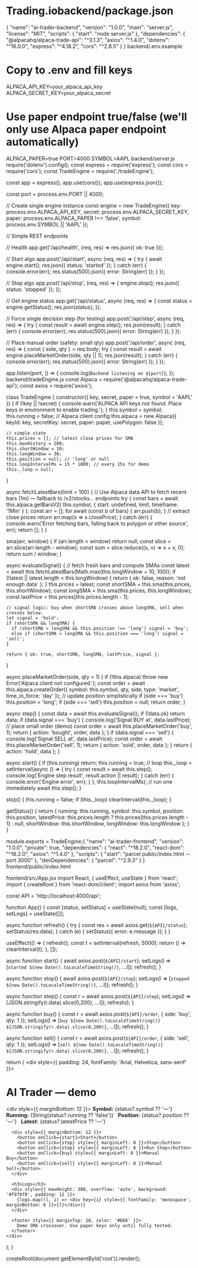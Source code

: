 # Trading.iobackend/package.json
{
  "name": "ai-trader-backend",
  "version": "1.0.0",
  "main": "server.js",
  "license": "MIT",
  "scripts": {
    "start": "node server.js"
  },
  "dependencies": {
    "@alpacahq/alpaca-trade-api": "^3.1.3",
    "axios": "^1.4.0",
    "dotenv": "^16.0.0",
    "express": "^4.18.2",
    "cors": "^2.8.5"
  }
}
backend/.env.example
# Copy to .env and fill keys
ALPACA_API_KEY=your_alpaca_api_key
ALPACA_SECRET_KEY=your_alpaca_secret
# Use paper endpoint true/false (we'll only use Alpaca paper endpoint automatically)
ALPACA_PAPER=true
PORT=4000
SYMBOL=AAPL
backend/server.js
require('dotenv').config();
const express = require('express');
const cors = require('cors');
const TradeEngine = require('./tradeEngine');

const app = express();
app.use(cors());
app.use(express.json());

const port = process.env.PORT || 4000;

// Create single engine instance
const engine = new TradeEngine({
  key: process.env.ALPACA_API_KEY,
  secret: process.env.ALPACA_SECRET_KEY,
  paper: process.env.ALPACA_PAPER !== 'false',
  symbol: process.env.SYMBOL || 'AAPL'
});

// Simple REST endpoints

// Health
app.get('/api/health', (req, res) => res.json({ ok: true }));

// Start algo
app.post('/api/start', async (req, res) => {
  try {
    await engine.start();
    res.json({ status: 'started' });
  } catch (err) {
    console.error(err);
    res.status(500).json({ error: String(err) });
  }
});

// Stop algo
app.post('/api/stop', (req, res) => {
  engine.stop();
  res.json({ status: 'stopped' });
});

// Get engine status
app.get('/api/status', async (req, res) => {
  const status = engine.getStatus();
  res.json(status);
});

// Force single decision step (for testing)
app.post('/api/step', async (req, res) => {
  try {
    const result = await engine.step();
    res.json(result);
  } catch (err) {
    console.error(err);
    res.status(500).json({ error: String(err) });
  }
});

// Place manual order (safety: small qty)
app.post('/api/order', async (req, res) => {
  const { side, qty } = req.body;
  try {
    const result = await engine.placeMarketOrder(side, qty || 1);
    res.json(result);
  } catch (err) {
    console.error(err);
    res.status(500).json({ error: String(err) });
  }
});

app.listen(port, () => {
  console.log(`Backend listening on ${port}`);
});
backend/tradeEngine.js
const Alpaca = require('@alpacahq/alpaca-trade-api');
const axios = require('axios');

class TradeEngine {
  constructor({ key, secret, paper = true, symbol = 'AAPL' }) {
    if (!key || !secret) {
      console.warn('ALPACA API keys not found. Place keys in environment to enable trading.');
    }
    this.symbol = symbol;
    this.running = false;
    // Alpaca client config
    this.alpaca = new Alpaca({
      keyId: key,
      secretKey: secret,
      paper: paper,
      usePolygon: false
    });

    // simple state
    this.prices = []; // latest close prices for SMA
    this.maxHistory = 200;
    this.shortWindow = 10;
    this.longWindow = 30;
    this.position = null; // 'long' or null
    this.loopIntervalMs = 15 * 1000; // every 15s for demo
    this._loop = null;
  }

  async fetchLatestBars(limit = 100) {
    // Use Alpaca data API to fetch recent bars (1m) — fallback to /v2/stocks... endpoints
    try {
      const bars = await this.alpaca.getBarsV2(
        this.symbol,
        { start: undefined, limit, timeframe: '1Min' }
      );
      const arr = [];
      for await (const b of bars) {
        arr.push(b);
      }
      // extract close prices
      return arr.map(x => x.closePrice);
    } catch (err) {
      console.warn('Error fetching bars, falling back to polygon or other source', err);
      return [];
    }
  }

  sma(arr, window) {
    if (arr.length < window) return null;
    const slice = arr.slice(arr.length - window);
    const sum = slice.reduce((s, v) => s + v, 0);
    return sum / window;
  }

  async evaluateSignal() {
    // fetch fresh bars and compute SMAs
    const latest = await this.fetchLatestBars(Math.max(this.longWindow + 10, 100));
    if (!latest || latest.length < this.longWindow) {
      return { ok: false, reason: 'not enough data' };
    }
    this.prices = latest;
    const shortSMA = this.sma(this.prices, this.shortWindow);
    const longSMA = this.sma(this.prices, this.longWindow);
    const lastPrice = this.prices[this.prices.length - 1];

    // signal logic: buy when shortSMA crosses above longSMA, sell when crosses below.
    let signal = 'hold';
    if (shortSMA && longSMA) {
      if (shortSMA > longSMA && this.position !== 'long') signal = 'buy';
      else if (shortSMA < longSMA && this.position === 'long') signal = 'sell';
    }

    return { ok: true, shortSMA, longSMA, lastPrice, signal };
  }

  async placeMarketOrder(side, qty = 1) {
    if (!this.alpaca) throw new Error('Alpaca client not configured.');
    const order = await this.alpaca.createOrder({
      symbol: this.symbol,
      qty,
      side,
      type: 'market',
      time_in_force: 'day'
    });
    // update position simplistically
    if (side === 'buy') this.position = 'long';
    if (side === 'sell') this.position = null;
    return order;
  }

  async step() {
    const data = await this.evaluateSignal();
    if (!data.ok) return data;
    if (data.signal === 'buy') {
      console.log('Signal BUY at', data.lastPrice);
      // place small order (demo)
      const order = await this.placeMarketOrder('buy', 1);
      return { action: 'bought', order, data };
    }
    if (data.signal === 'sell') {
      console.log('Signal SELL at', data.lastPrice);
      const order = await this.placeMarketOrder('sell', 1);
      return { action: 'sold', order, data };
    }
    return { action: 'hold', data };
  }

  async start() {
    if (this.running) return;
    this.running = true;
    // loop
    this._loop = setInterval(async () => {
      try {
        const result = await this.step();
        console.log('Engine step result', result.action || result);
      } catch (err) {
        console.error('Engine error', err);
      }
    }, this.loopIntervalMs);
    // run one immediately
    await this.step();
  }

  stop() {
    this.running = false;
    if (this._loop) clearInterval(this._loop);
  }

  getStatus() {
    return {
      running: this.running,
      symbol: this.symbol,
      position: this.position,
      latestPrice: this.prices.length ? this.prices[this.prices.length - 1] : null,
      shortWindow: this.shortWindow,
      longWindow: this.longWindow
    };
  }
}

module.exports = TradeEngine;{
  "name": "ai-trader-frontend",
  "version": "1.0.0",
  "private": true,
  "dependencies": {
    "react": "^18.2.0",
    "react-dom": "^18.2.0",
    "axios": "^1.4.0"
  },
  "scripts": {
    "start": "parcel public/index.html --port 3000"
  },
  "devDependencies": {
    "parcel": "^2.9.3"
  }
}
frontend/public/index.html
<!doctype html>
<html>
  <head>
    <meta charset="utf-8" />
    <title>AI Trader</title>
    <meta name="viewport" content="width=device-width,initial-scale=1"/>
  </head>
  <body>
    <div id="root"></div>
    <script type="module" src="../src/App.jsx"></script>
  </body>
</html>
frontend/src/App.jsx
import React, { useEffect, useState } from 'react';
import { createRoot } from 'react-dom/client';
import axios from 'axios';

const API = 'http://localhost:4000/api';

function App() {
  const [status, setStatus] = useState(null);
  const [logs, setLogs] = useState([]);

  async function refresh() {
    try {
      const res = await axios.get(`${API}/status`);
      setStatus(res.data);
    } catch (e) {
      setStatus({ error: e.message });
    }
  }

  useEffect(() => {
    refresh();
    const t = setInterval(refresh, 5000);
    return () => clearInterval(t);
  }, []);

  async function start() {
    await axios.post(`${API}/start`);
    setLogs(l => [`started ${new Date().toLocaleTimeString()}`, ...l]);
    refresh();
  }

  async function stop() {
    await axios.post(`${API}/stop`);
    setLogs(l => [`stopped ${new Date().toLocaleTimeString()}`, ...l]);
    refresh();
  }

  async function step() {
    const r = await axios.post(`${API}/step`);
    setLogs(l => [JSON.stringify(r.data).slice(0,200), ...l]);
    refresh();
  }

  async function buy() {
    const r = await axios.post(`${API}/order`, { side: 'buy', qty: 1 });
    setLogs(l => [`buy ${new Date().toLocaleTimeString()} ${JSON.stringify(r.data).slice(0,200)}`, ...l]);
    refresh();
  }

  async function sell() {
    const r = await axios.post(`${API}/order`, { side: 'sell', qty: 1 });
    setLogs(l => [`sell ${new Date().toLocaleTimeString()} ${JSON.stringify(r.data).slice(0,200)}`, ...l]);
    refresh();
  }

  return (
    <div style={{ padding: 24, fontFamily: 'Arial, Helvetica, sans-serif' }}>
      <h1>AI Trader — demo</h1>
      <div style={{ marginBottom: 12 }}>
        <strong>Symbol:</strong> {status?.symbol ?? '—'} &nbsp;
        <strong>Running:</strong> {String(status?.running ?? 'false')} &nbsp;
        <strong>Position:</strong> {status?.position ?? '—'} &nbsp;
        <strong>Latest:</strong> {status?.latestPrice ?? '—'}
      </div>

      <div style={{ marginBottom: 12 }}>
        <button onClick={start}>Start</button>
        <button onClick={stop} style={{ marginLeft: 8 }}>Stop</button>
        <button onClick={step} style={{ marginLeft: 8 }}>Run Step</button>
        <button onClick={buy} style={{ marginLeft: 8 }}>Manual Buy</button>
        <button onClick={sell} style={{ marginLeft: 8 }}>Manual Sell</button>
      </div>

      <h3>Logs</h3>
      <div style={{ maxHeight: 300, overflow: 'auto', background: '#f8f8f8', padding: 12 }}>
        {logs.map((l, i) => <div key={i} style={{ fontFamily: 'monospace', marginBottom: 6 }}>{l}</div>)}
      </div>

      <footer style={{ marginTop: 18, color: '#666' }}>
        Demo SMA crossover. Use paper keys only until fully tested.
      </footer>
    </div>
  );
}

createRoot(document.getElementById('root')).render(<App />);
